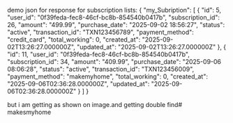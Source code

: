 demo json for response for subscription lists:
{
    "my_Subription": [
        {
            "id": 5,
            "user_id": "0f39feda-fec8-46cf-bc8b-854540b0417b",
            "subscription_id": 26,
            "amount": "499.99",
            "purchase_date": "2025-09-02 18:56:27",
            "status": "active",
            "transaction_id": "TXN123456789",
            "payment_method": "credit_card",
            "total_working": 0,
            "created_at": "2025-09-02T13:26:27.000000Z",
            "updated_at": "2025-09-02T13:26:27.000000Z"
        },
        {
            "id": 11,
            "user_id": "0f39feda-fec8-46cf-bc8b-854540b0417b",
            "subscription_id": 34,
            "amount": "409.99",
            "purchase_date": "2025-09-06 08:06:28",
            "status": "active",
            "transaction_id": "TXN123456009",
            "payment_method": "makemyhome",
            "total_working": 0,
            "created_at": "2025-09-06T02:36:28.000000Z",
            "updated_at": "2025-09-06T02:36:28.000000Z"
        }
    ]
}

but i am getting as shown on image.and getting double find# makesmyhome
